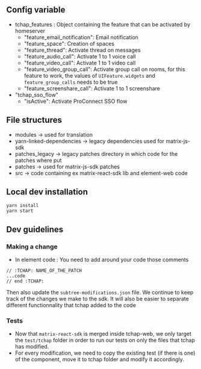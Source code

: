 ## Config variable

-   tchap_features : Object containing the feature that can be activated by homeserver
    -   "feature_email_notification": Email notification
    -   "feature_space": Creation of spaces
    -   "feature_thread": Activate thread on messages
    -   "feature_audio_call": Activate 1 to 1 voice call
    -   "feature_video_call": Activate 1 to 1 video call
    -   "feature_video_group_call": Activate group call on rooms, for this feature to work, the values of `UIFeature.widgets` and `feature_group_calls` needs to be true
    -   "feature_screenshare_call": Activate 1 to 1 screenshare
-   "tchap_sso_flow"
    -   "isActive": Activate ProConnect SSO flow

## File structures

-   modules -> used for translation
-   yarn-linked-dependencies -> legacy dependencies used for matrix-js-sdk
-   patches_legacy -> legacy patches directory in which code for the patches where put
-   patches -> used for matrix-js-sdk patches
-   src -> code containing ex matrix-react-sdk lib and element-web code

## Local dev installation

```
yarn install
yarn start

```

## Dev guidelines

### Making a change

-   In element code :
    You need to add around your code those comments

```
// :TCHAP: NAME_OF_THE_PATCH
...code
// end :TCHAP:
```

Then also update the `subtree-modifications.json` file. We continue to keep track of the changes we make to the sdk. It will also be easier to separate different functionnality that tchap added to the code

### Tests

- Now that `matrix-react-sdk` is merged inside tchap-web, we only target the `test/tchap` folder in order to run our tests on only the files that tchap has modified.
- For every modification, we need to copy the existing test (if there is one) of the component, move it to tchap folder and modify it accordingly.
